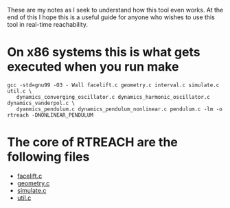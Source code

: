 These are my notes as I seek to understand how this tool even works. At the end of this I hope this is a useful guide for anyone who wishes to use this tool in real-time reachability. 

# On x86 systems this is what gets executed when you run make 

```
gcc -std=gnu99 -O3 - Wall facelift.c geometry.c interval.c simulate.c util.c \ 
   dynamics_converging_oscillator.c dynamics_harmonic_oscillator.c dynamics_vanderpol.c \
   dyanmics_pendulum.c dynamics_pendulum_nonlinear.c pendulum.c -lm -o rtreach -DNONLINEAR_PENDULUM
```

# The core of RTREACH are the following files

- [facelift.c](facelift.c)
- [geometry.c](geometry.c)
- [simulate.c](simulate.c)
- [util.c](util.c)



